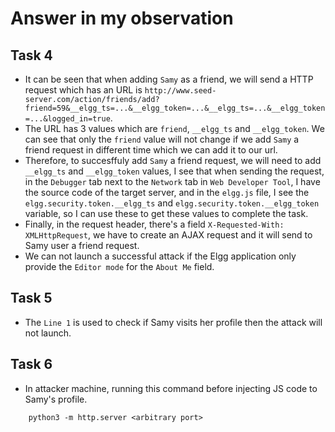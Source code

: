 # Answer in my observation

## Task 4
- It can be seen that when adding `Samy` as a friend, we will send a HTTP request which has an URL is `http://www.seed-server.com/action/friends/add?friend=59&__elgg_ts=...&__elgg_token=...&__elgg_ts=...&__elgg_token=...&logged_in=true`.
- The URL has 3 values which are `friend`, `__elgg_ts` and `__elgg_token`. We can see that only the `friend` value will not change if we add `Samy` a friend request in different time which we can add it to our url.
- Therefore, to succesffuly add `Samy` a friend request, we will need to add `__elgg_ts` and `__elgg_token` values, I see that when sending the request, in the `Debugger` tab next to the `Network` tab in `Web Developer Tool`, I have the source code of the target server, and in the `elgg.js` file, I see the `elgg.security.token.__elgg_ts` and `elgg.security.token.__elgg_token` variable, so I can use these to get these values to complete the task.
- Finally, in the request header, there's a field `X-Requested-With: XMLHttpRequest`, we have to create an AJAX request and it will send to Samy user a friend request.
- We can not launch a successful attack if the Elgg application only provide the `Editor mode` for the `About Me` field.

## Task 5
- The `Line 1` is used to check if Samy visits her profile then the attack will not launch.

## Task 6
- In attacker machine, running this command before injecting JS code to Samy's profile.
```
    python3 -m http.server <arbitrary port>
```
